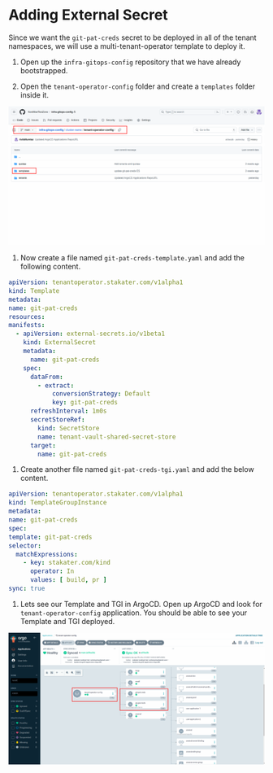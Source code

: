 # Adding External Secret
  
  Since we want the `git-pat-creds` secret to be deployed in all of the tenant namespaces, we will use a multi-tenant-operator template to deploy it.
  
  1. Open up the `infra-gitops-config` repository that we have already bootstrapped.
  
  1. Open the `tenant-operator-config` folder and create a `templates` folder inside it.
  
  <div style="text-align:center"><img src="images/template.png" /></div>
  
  1. Now create a file named `git-pat-creds-template.yaml` and add the following content.
  
  ```yaml
apiVersion: tenantoperator.stakater.com/v1alpha1
kind: Template
metadata:
  name: git-pat-creds
resources:
  manifests:
    - apiVersion: external-secrets.io/v1beta1
      kind: ExternalSecret
      metadata:
        name: git-pat-creds
      spec:
        dataFrom:
          - extract:
              conversionStrategy: Default
              key: git-pat-creds
        refreshInterval: 1m0s
        secretStoreRef:
          kind: SecretStore
          name: tenant-vault-shared-secret-store
        target:
          name: git-pat-creds
  ```
  
  1. Create another file named `git-pat-creds-tgi.yaml` and add the below content.
  
  ```yaml
apiVersion: tenantoperator.stakater.com/v1alpha1
kind: TemplateGroupInstance
metadata:
  name: git-pat-creds
spec:
  template: git-pat-creds
  selector:
    matchExpressions:
      - key: stakater.com/kind
        operator: In
        values: [ build, pr ]
  sync: true
  ```
  
  1. Lets see our Template and TGI in ArgoCD. Open up ArgoCD and look for `tenant-operator-config` application. You should be able to see your Template and TGI deployed.
  
  <div style="text-align:center"><img src="images/tgi-and-template.png" /></div>
